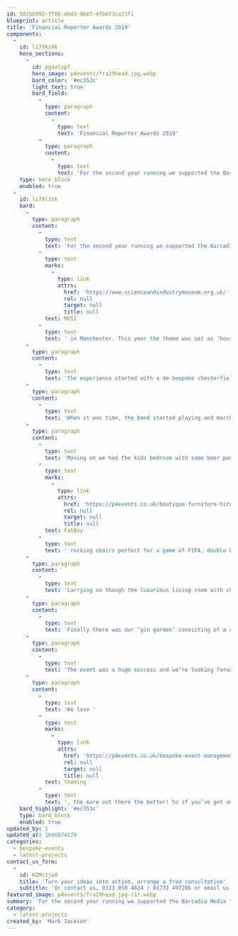 ```yaml
---
id: 581bb992-ff06-4bd3-968f-4fb6f3ca23f1
blueprint: article
title: 'Financial Reporter Awards 2019'
components:
  -
    id: li79ks9k
    hero_sections:
      -
        id: pgaxtzpT
        hero_image: p4events/fra19head.jpg.webp
        bard_color: '#ec353c'
        light_text: true
        bard_field:
          -
            type: paragraph
            content:
              -
                type: text
                text: 'Financial Reporter Awards 2019'
          -
            type: paragraph
            content:
              -
                type: text
                text: 'For the second year running we supported the Barcadia Media team for the 10th anniversary of the Financial Reporter Awards at MOSI in Manchester. This year the theme was set…'
    type: hero_block
    enabled: true
  -
    id: li79litk
    bard:
      -
        type: paragraph
        content:
          -
            type: text
            text: 'For the second year running we supported the Barcadia Media team for the 10th anniversary of the Financial Reporter Awards at '
          -
            type: text
            marks:
              -
                type: link
                attrs:
                  href: 'https://www.scienceandindustrymuseum.org.uk/'
                  rel: null
                  target: null
                  title: null
            text: MOSI
          -
            type: text
            text: ' in Manchester. This year the theme was set as ‘house party’ and the challenge was on to create 5 immersive themed areas within the usual budget for just one!'
      -
        type: paragraph
        content:
          -
            type: text
            text: 'The experience started with a 4m bespoke chesterfield sofa set against a 12m custom branded backdrop for area sponsor the United Trust Bank. This was a great area for guests to pose for photos during the champagne reception without giving too much away.'
      -
        type: paragraph
        content:
          -
            type: text
            text: 'When it was time, the band started playing and marched everyone in to the venue. Through the ‘hallway’ and in to the main party space. Here we had a kitchen area with a custom built centre island bar, Belfast sinks chilling the beer and even a custom SMEG fridge in the Pantone of the area sponsor Precise Mortgages.'
      -
        type: paragraph
        content:
          -
            type: text
            text: 'Moving on we had the kids bedroom with some beer pong fun, our rock ‘n’ roll '
          -
            type: text
            marks:
              -
                type: link
                attrs:
                  href: 'https://p4events.co.uk/boutique-furniture-hire/bean-bags-tables/bean-bags/'
                  rel: null
                  target: null
                  title: null
            text: FatBoy
          -
            type: text
            text: ' rocking chairs perfect for a game of FIFA, double bed (because everyone loves a selfie on a bed) and our Astral Fighter gaming machine featuring all the most popular titles from the 90’s.'
      -
        type: paragraph
        content:
          -
            type: text
            text: 'Carrying on though the luxurious living room with chesterfield sofas and ornate rugs, guests made there way to the bathroom with also doubled up as the photo booth or “bath tub booth” immersive experience. Guests posed in the bath tub filled with balls with a tiled backdrop and a giant rubber duck!'
      -
        type: paragraph
        content:
          -
            type: text
            text: 'Finally there was our ‘gin garden’ consisting of a custom garden bar, oversized picket fencing and AstroTurf, serving a range of fabulous local gins from the Lakeland Gin Company.'
      -
        type: paragraph
        content:
          -
            type: text
            text: 'The event was a huge success and we’re looking forward to seeing what the 2020 theme has to offer. We’ll be working with the Barcadia team again before that though for the annual Financial Reporter Women’s Recognition Awards at Alley Pally in later September. You can read more about this event over on our industry blog.'
      -
        type: paragraph
        content:
          -
            type: text
            text: 'We love '
          -
            type: text
            marks:
              -
                type: link
                attrs:
                  href: 'https://p4events.co.uk/bespoke-event-management/event-theming/'
                  rel: null
                  target: null
                  title: null
            text: theming
          -
            type: text
            text: ', the more out there the better! So if you’ve got an event coming up, large or small please do get in touch to arrange an initial meeting to discuss your ideas and concept.'
    bard_highlight: '#ec353c'
    type: bard_block
    enabled: true
updated_by: 1
updated_at: 1686074179
categories:
  - bespoke-events
  - latest-projects
contact_us_form:
  -
    id: KZMctjw8
    title: 'Turn your ideas into action, arrange a free consultation'
    subtitle: 'Or contact us… 0333 050 4624 / 01772 497206 or email us: info@p4events.co.uk'
featured_image: p4events/fra19head.jpg-(1).webp
summary: 'For the second year running we supported the Barcadia Media team for the 10th anniversary of the Financial Reporter Awards at MOSI in Manchester. This year the theme was set as ‘house party’ and the challenge was on to create 5 immersive themed areas within the usual budget for just one!'
category:
  - latest-projects
created_by: 'Mark Jackson'
---
```

